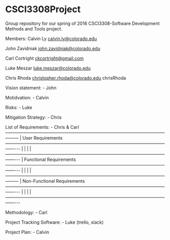# CSCI3308Project
Group repository for our spring of 2016 CSCI3308-Software Development Methods and Tools project. 

Members:
Calvin Ly
calvin.ly@colorado.edu

John Zavidniak
john.zavidniak@colorado.edu

Carl Cortright
ckcortright@gmail.com

Luke Meszar
luke.meszar@colorado.edu

Chris Rhoda
christopher.rhoda@colorado.edu
chrisRhoda

Vision statement: - John

Motidvation: - Calvin

Risks: - Luke

Mitigation Strategy: - Chris

List of Requirements: - Chris & Carl
———————————————————————————————————————
| User Requirements
——————————————————————————————————————---
|
|
|
|
——————————————————————————————————————---
| Functional Requirements
——————————————————————————————————————---
|
|
|
|
———————————————————————————————————————
| Non-Functional Requirements
——————————————————————————————————————---
|
|
|
|
——————————————————————————————————————---



Methodology: - Carl 

Project Tracking Software: - Luke (trello, slack)

Project Plan: - Calvin






